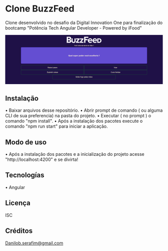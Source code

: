 
# Clone BuzzFeed

Clone desenvolvido no desafio da Digital Innovation One para finalização do bootcamp "Potência Tech Angular Developer - Powered by iFood"

![Banner](./src/assets/images/front_readme.png)

## Instalação
• Baixar arquivos desse repositório.
• Abrir prompt de comando ( ou alguma CLI de sua preferencia) na pasta do projeto.
• Executar ( no prompt ) o comando "npm install".
• Após a instalação dos pacotes execute o comando  "npm run start" para iniciar a aplicação.  


## Modo de uso
• Após a instalação dos pacotes e a inicialização do projeto acesse "http://localhost:4200" e se divirta!

## Tecnologías
• Angular



## Licença
ISC

## Créditos
Danilob.serafim@gmail.com

